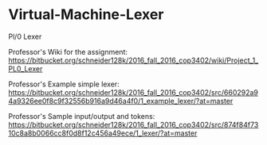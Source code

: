 # Virtual-Machine-Lexer
Pl/0 Lexer 

Professor's Wiki for the assignment:
https://bitbucket.org/schneider128k/2016_fall_2016_cop3402/wiki/Project_1_PL0_Lexer

Professor's Example simple lexer:
https://bitbucket.org/schneider128k/2016_fall_2016_cop3402/src/660292a94a9326ee0f8c9f32556b916a9d46a4f0/1_example_lexer/?at=master

Professor's Sample input/output and tokens:
https://bitbucket.org/schneider128k/2016_fall_2016_cop3402/src/874f84f7310c8a8b0066cc8f0d8f12c456a49ece/1_lexer/?at=master

